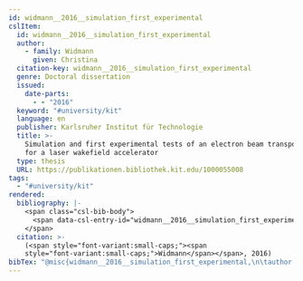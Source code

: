```yaml
---
id: widmann__2016__simulation_first_experimental
cslItem:
  id: widmann__2016__simulation_first_experimental
  author:
    - family: Widmann
      given: Christina
  citation-key: widmann__2016__simulation_first_experimental
  genre: Doctoral dissertation
  issued:
    date-parts:
      - - "2016"
  keyword: "#university/kit"
  language: en
  publisher: Karlsruher Institut für Technologie
  title: >-
    Simulation and first experimental tests of an electron beam transport system
    for a laser wakefield accelerator
  type: thesis
  URL: https://publikationen.bibliothek.kit.edu/1000055008
tags:
  - "#university/kit"
rendered:
  bibliography: |-
    <span class="csl-bib-body">
      <span data-csl-entry-id="widmann__2016__simulation_first_experimental" class="csl-entry"><span class='author-bib'>Widmann</span>. <span class='date-bib'>(2016)</span>. <span class='title'><i><b><span style="font-style:normal;">Simulation and first experimental tests of an electron beam transport system for a laser wakefield accelerator</span></b></i></span> [Doctoral dissertation, Karlsruher Institut für Technologie]. <span class='URL'><a href='https://publikationen.bibliothek.kit.edu/1000055008'>LINK</a></span></span>
    </span>
  citation: >-
    (<span style="font-variant:small-caps;"><span
    style="font-variant:small-caps;">Widmann</span></span>, 2016)
bibTex: "@misc{widmann__2016__simulation_first_experimental,\n\tauthor = {Widmann, Christina},\n\tyear = {2016},\n\tschool = {Karlsruher Institut f{\\\" u}r Technologie},\n\ttitle = {Simulation and first experimental tests of an electron beam transport system for a laser wakefield accelerator},\n\ttype = {Doctoral dissertation},\n\turl = {https://publikationen.bibliothek.kit.edu/1000055008},\n}\n\n"
---
```

